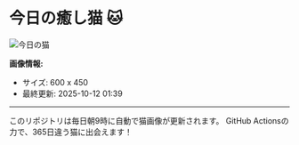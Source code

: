 # 今日の癒し猫 🐱

![今日の猫](https://cdn2.thecatapi.com/images/e40.jpg)

**画像情報:**
- サイズ: 600 x 450
- 最終更新: 2025-10-12 01:39

---

このリポジトリは毎日朝9時に自動で猫画像が更新されます。
GitHub Actionsの力で、365日違う猫に出会えます！

